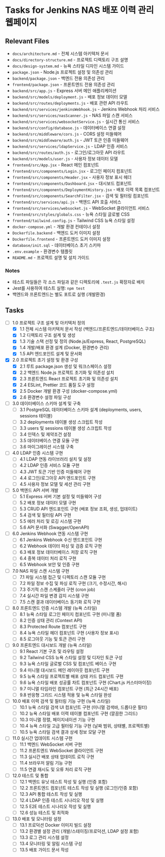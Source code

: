 # Tasks for Jenkins NAS 배포 이력 관리 웹페이지

## Relevant Files

- `docs/architecture.md` - 전체 시스템 아키텍처 문서
- `docs/directory-structure.md` - 프로젝트 디렉토리 구조 설명
- `docs/design-system.md` - 뉴욕 스타일 디자인 시스템 가이드
- `package.json` - Node.js 프로젝트 설정 및 의존성 관리
- `backend/package.json` - 백엔드 전용 의존성 관리
- `frontend/package.json` - 프론트엔드 전용 의존성 관리
- `backend/src/app.js` - Express 서버 메인 애플리케이션
- `backend/src/models/deployment.js` - 배포 정보 데이터 모델
- `backend/src/routes/deployments.js` - 배포 관련 API 라우트
- `backend/src/services/jenkinsWebhook.js` - Jenkins Webhook 처리 서비스
- `backend/src/services/nasScanner.js` - NAS 파일 스캔 서비스
- `backend/src/services/websocketService.js` - 실시간 통신 서비스
- `backend/src/config/database.js` - 데이터베이스 연결 설정
- `backend/src/middleware/cors.js` - CORS 설정 미들웨어
- `backend/src/middleware/auth.js` - JWT 토큰 인증 미들웨어
- `backend/src/services/ldapService.js` - LDAP 인증 서비스
- `backend/src/routes/auth.js` - 로그인/로그아웃 API 라우트
- `backend/src/models/user.js` - 사용자 정보 데이터 모델
- `frontend/src/App.jsx` - React 메인 컴포넌트
- `frontend/src/components/Login.jsx` - 로그인 페이지 컴포넌트
- `frontend/src/components/Header.jsx` - 사용자 정보 표시 헤더
- `frontend/src/components/Dashboard.jsx` - 대시보드 컴포넌트
- `frontend/src/components/DeploymentHistory.jsx` - 배포 이력 목록 컴포넌트
- `frontend/src/components/SearchFilter.jsx` - 검색 및 필터링 컴포넌트
- `frontend/src/services/api.js` - 백엔드 API 호출 서비스
- `frontend/src/services/websocket.js` - WebSocket 클라이언트 서비스
- `frontend/src/styles/globals.css` - 뉴욕 스타일 글로벌 CSS
- `frontend/tailwind.config.js` - Tailwind CSS 뉴욕 스타일 설정
- `docker-compose.yml` - 개발 환경 컨테이너 설정
- `Dockerfile.backend` - 백엔드 도커 이미지 설정
- `Dockerfile.frontend` - 프론트엔드 도커 이미지 설정
- `database/init.sql` - 데이터베이스 초기 스키마
- `.env.example` - 환경변수 템플릿
- `README.md` - 프로젝트 설명 및 설치 가이드

### Notes

- 테스트 파일들은 각 소스 파일과 같은 디렉토리에 `.test.js` 확장자로 배치
- Jest를 사용하여 테스트 실행: `npm test`
- 백엔드와 프론트엔드는 별도 포트로 실행 (개발환경)

## Tasks

- [ ] 1.0 프로젝트 구조 설계 및 아키텍처 정의
  - [x] 1.1 전체 시스템 아키텍처 문서 작성 (백엔드/프론트엔드/데이터베이스 구조)
  - [x] 1.2 디렉토리 구조 설계 및 생성
  - [x] 1.3 기술 스택 선정 및 정의 (Node.js/Express, React, PostgreSQL)
  - [x] 1.4 개발/배포 환경 설계 (Docker, 환경변수 관리)
  - [x] 1.5 API 엔드포인트 설계 및 문서화

- [x] 2.0 프로젝트 초기 설정 및 환경 구성
  - [x] 2.1 루트 package.json 생성 및 워크스페이스 설정
  - [x] 2.2 백엔드 Node.js 프로젝트 초기화 및 의존성 설치
  - [x] 2.3 프론트엔드 React 프로젝트 초기화 및 의존성 설치
  - [x] 2.4 ESLint, Prettier 코드 품질 도구 설정
  - [x] 2.5 Docker 개발 환경 구성 (docker-compose.yml)
  - [x] 2.6 환경변수 설정 파일 구성

- [ ] 3.0 데이터베이스 스키마 설계 및 구축
  - [ ] 3.1 PostgreSQL 데이터베이스 스키마 설계 (deployments, users, sessions 테이블)
  - [ ] 3.2 deployments 테이블 생성 스크립트 작성
  - [ ] 3.3 users 및 sessions 테이블 생성 스크립트 작성
  - [ ] 3.4 인덱스 및 제약조건 설정
  - [ ] 3.5 데이터베이스 연결 모듈 구현
  - [ ] 3.6 마이그레이션 시스템 구축

- [ ] 4.0 LDAP 인증 시스템 구현
  - [ ] 4.1 LDAP 연동 라이브러리 설치 및 설정
  - [ ] 4.2 LDAP 인증 서비스 모듈 구현
  - [ ] 4.3 JWT 토큰 기반 인증 미들웨어 구현
  - [ ] 4.4 로그인/로그아웃 API 엔드포인트 구현
  - [ ] 4.5 사용자 정보 모델 및 세션 관리 구현

- [ ] 5.0 백엔드 API 서버 개발
  - [ ] 5.1 Express 서버 기본 설정 및 미들웨어 구성
  - [ ] 5.2 배포 정보 데이터 모델 구현
  - [ ] 5.3 CRUD API 엔드포인트 구현 (배포 정보 조회, 생성, 업데이트)
  - [ ] 5.4 검색 및 필터링 API 구현
  - [ ] 5.5 에러 처리 및 로깅 시스템 구현
  - [ ] 5.6 API 문서화 (Swagger/OpenAPI)

- [ ] 6.0 Jenkins Webhook 연동 시스템 구현
  - [ ] 6.1 Jenkins Webhook 수신 엔드포인트 구현
  - [ ] 6.2 Webhook 데이터 파싱 및 검증 로직 구현
  - [ ] 6.3 배포 정보 데이터베이스 저장 로직 구현
  - [ ] 6.4 중복 데이터 처리 로직 구현
  - [ ] 6.5 Webhook 보안 및 인증 구현

- [ ] 7.0 NAS 파일 스캔 시스템 구현
  - [ ] 7.1 파일 시스템 접근 및 디렉토리 스캔 모듈 구현
  - [ ] 7.2 파일 정보 수집 및 파싱 로직 구현 (크기, 수정시간, 해시)
  - [ ] 7.3 주기적 스캔 스케줄러 구현 (cron job)
  - [ ] 7.4 실시간 파일 변경 감지 시스템 구현
  - [ ] 7.5 스캔 결과 데이터베이스 동기화 로직 구현

- [ ] 8.0 프론트엔드 인증 시스템 개발 (뉴욕 스타일)
  - [ ] 8.1 뉴욕 스타일 로그인 페이지 컴포넌트 구현 (미니멀 폼)
  - [ ] 8.2 인증 상태 관리 (Context API)
  - [ ] 8.3 Protected Route 컴포넌트 구현
  - [ ] 8.4 뉴욕 스타일 헤더 컴포넌트 구현 (사용자 정보 표시)
  - [ ] 8.5 로그아웃 기능 및 토큰 관리 구현

- [ ] 9.0 프론트엔드 대시보드 개발 (뉴욕 스타일)
  - [ ] 9.1 React 기본 구조 및 라우팅 설정
  - [ ] 9.2 Tailwind CSS 뉴욕 스타일 설정 및 디자인 토큰 구성
  - [ ] 9.3 뉴욕 스타일 글로벌 CSS 및 컴포넌트 베이스 구현
  - [ ] 9.4 미니멀 대시보드 메인 레이아웃 컴포넌트 구현
  - [ ] 9.5 뉴욕 스타일 프로젝트별 배포 상태 카드 컴포넌트 구현
  - [ ] 9.6 뉴욕 스타일 배포 성공률 차트 컴포넌트 구현 (Chart.js 커스터마이징)
  - [ ] 9.7 미니멀 타임라인 컴포넌트 구현 (최근 24시간 배포)
  - [ ] 9.8 반응형 그리드 시스템 적용 및 뉴욕 스타일 완성

- [ ] 10.0 배포 이력 검색 및 필터링 기능 구현 (뉴욕 스타일)
  - [ ] 10.1 뉴욕 스타일 검색 UI 컴포넌트 구현 (미니멀 검색바, 드롭다운 필터)
  - [ ] 10.2 뉴욕 스타일 배포 이력 테이블 컴포넌트 구현 (깔끔한 그리드)
  - [ ] 10.3 미니멀 정렬, 페이지네이션 기능 구현
  - [ ] 10.4 뉴욕 스타일 고급 필터링 기능 구현 (날짜 범위, 상태별, 프로젝트별)
  - [ ] 10.5 뉴욕 스타일 검색 결과 상세 정보 모달 구현

- [ ] 11.0 실시간 업데이트 시스템 구현
  - [ ] 11.1 백엔드 WebSocket 서버 구현
  - [ ] 11.2 프론트엔드 WebSocket 클라이언트 구현
  - [ ] 11.3 실시간 배포 상태 업데이트 로직 구현
  - [ ] 11.4 브라우저 알림 기능 구현
  - [ ] 11.5 연결 재시도 및 오류 처리 로직 구현

- [ ] 12.0 테스트 및 통합
  - [ ] 12.1 백엔드 유닛 테스트 작성 및 실행 (인증 포함)
  - [ ] 12.2 프론트엔드 컴포넌트 테스트 작성 및 실행 (로그인/인증 포함)
  - [ ] 12.3 API 통합 테스트 작성 및 실행
  - [ ] 12.4 LDAP 인증 테스트 시나리오 작성 및 실행
  - [ ] 12.5 E2E 테스트 시나리오 작성 및 실행
  - [ ] 12.6 성능 테스트 및 최적화

- [ ] 13.0 배포 및 모니터링 설정
  - [ ] 13.1 프로덕션 Docker 이미지 빌드 설정
  - [ ] 13.2 환경별 설정 관리 (개발/스테이징/프로덕션, LDAP 설정 포함)
  - [ ] 13.3 로그 관리 시스템 설정
  - [ ] 13.4 모니터링 및 알림 시스템 구성
  - [ ] 13.5 배포 가이드 문서 작성